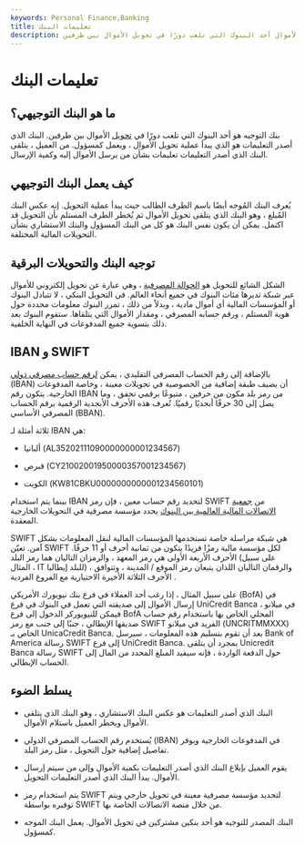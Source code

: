 ```yaml
---
keywords: Personal Finance,Banking
title: تعليمات البنك
description: يعتبر البنك المسؤول عن بدء عملية تحويل الأموال أحد البنوك التي تلعب دورًا في تحويل الأموال بين طرفين.
---
```


# تعليمات البنك
## ما هو البنك التوجيهي؟

بنك التوجيه هو أحد البنوك التي تلعب دورًا في [تحويل](/transfer) الأموال بين طرفين. البنك الذي أصدر التعليمات هو الذي يبدأ عملية تحويل الأموال ، ويعمل كمسؤول. من العميل ، يتلقى البنك الذي أصدر التعليمات تعليمات بشأن من يرسل الأموال إليه وكمية الإرسال.

## كيف يعمل البنك التوجيهي

يُعرف البنك المُوجه أيضًا باسم الطرف الطالب حيث يبدأ عملية التحويل. إنه عكس البنك المُبلغ ، وهو البنك الذي يتلقى تحويل الأموال ثم يُخطر الطرف المستلم بأن التحويل قد اكتمل. يمكن أن يكون نفس البنك هو كل من البنك المسؤول والبنك الاستشاري بشأن التحويلات المالية المختلفة.

## توجيه البنك والتحويلات البرقية

الشكل الشائع للتحويل هو [الحوالة المصرفية](/wiretransfer) ، وهي عبارة عن تحويل إلكتروني للأموال عبر شبكة تديرها مئات البنوك في جميع أنحاء العالم. في التحويل البنكي ، لا تتبادل البنوك أو المؤسسات المالية أي أموال مادية ، وبدلاً من ذلك ، تمرر البنوك معلومات محددة حول هوية المستلم ، ورقم حسابه المصرفي ، ومقدار الأموال التي يتلقاها. ستقوم البنوك بعد ذلك بتسوية جميع المدفوعات في النهاية الخلفية.

## IBAN و SWIFT

بالإضافة إلى رقم الحساب المصرفي التقليدي ، يمكن [لرقم حساب مصرفي دولي](/iban) (IBAN) أن يضيف طبقة إضافية من الخصوصية في تحويلات معينة ، وخاصة المدفوعات الخارجية. يتكون رقم IBAN من رمز بلد مكون من حرفين ، متبوعًا برقمي تحقق ، وما يصل إلى 30 حرفًا أبجديًا رقميًا. تُعرف هذه الأحرف الأبجدية الرقمية برقم الحساب المصرفي الأساسي (BBAN).

ثلاثة أمثلة لـ IBAN هي:

- ألبانيا (AL35202111090000000001234567)

- قبرص (CY21002001950000357001234567)

- الكويت (KW81CBKU0000000000001234560101)

بينما يتم استخدام IBAN لتحديد رقم حساب معين ، فإن رمز SWIFT من [جمعية الاتصالات المالية العالمية بين البنوك](/swift) يحدد مؤسسة مصرفية في التحويلات الخارجية المعقدة.

SWIFT هي شبكة مراسلة خاصة تستخدمها المؤسسات المالية لنقل المعلومات بشكل آمن. تعيّن SWIFT لكل مؤسسة مالية رمزًا فريدًا يتكون من ثمانية أحرف أو 11 حرفًا. الأحرف الأربعة الأولى هي رمز المعهد ، والرمزان التاليان هما رمز البلد (على سبيل المثال ، IT للبلد إيطاليا) ، والرقمان التاليان اللذان يتبعان رمز الموقع / المدينة ، وتتوافق الأحرف الثلاثة الأخيرة الاختيارية مع الفروع الفردية .

على سبيل المثال ، إذا رغب أحد العملاء في فرع بنك نيويورك الأمريكي (BofA) في إرسال الأموال إلى صديقته التي تعمل في البنوك في فرع UniCredit Banca في ميلانو ، فيمكن للنيويوركر الدخول إلى فرع BofA المحلي الخاص بها باستخدام رقم حساب صديقها الإيطالي ، جنبًا إلى جنب مع رمز SWIFT الفريد في ميلانو (UNCRITMMXXX) الخاص بـ UnicaCredit Banca. بعد أن تقوم بتسليم هذه المعلومات ، سيرسل Bank of America رسالة SWIFT إلى فرع UniCredit Banca. بمجرد أن يتلقى Unicredit Banca رسالة SWIFT حول الدفعة الواردة ، فإنه سيقيد المبلغ المحدد من المال إلى الحساب الإيطالي.

## يسلط الضوء

- البنك الذي أصدر التعليمات هو عكس البنك الاستشاري ، وهو البنك الذي يتلقى الأموال ويخطر العميل باستلام الأموال.

- يُستخدم رقم الحساب المصرفي الدولي (IBAN) في المدفوعات الخارجية ويوفر تفاصيل إضافية حول التحويل ، مثل رمز البلد.

- يقوم العميل بإبلاغ البنك الذي أصدر التعليمات بكمية الأموال وإلى من سيتم إرسال الأموال. يبدأ البنك الذي أصدر التعليمات التحويل.

- يتم استخدام رمز SWIFT لتحديد مؤسسة مصرفية معينة في تحويل خارجي ويتم توفيره بواسطة SWIFT من خلال منصة الاتصالات الخاصة بها.

- البنك المصدر للتوجيه هو أحد بنكين مشتركين في تحويل الأموال. يعمل البنك الموجه كمسؤول.

